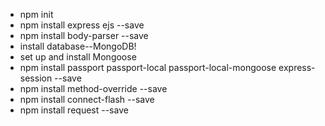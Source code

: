 * npm init 
* npm install express ejs --save 
* npm install body-parser --save
* install database--MongoDB!
* set up and install Mongoose
* npm install passport passport-local passport-local-mongoose express-session --save 
* npm install method-override --save
* npm install connect-flash --save
* npm install request --save